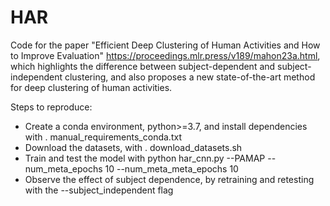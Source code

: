 # HAR

Code for the paper "Efficient Deep Clustering of Human Activities and How to Improve Evaluation" https://proceedings.mlr.press/v189/mahon23a.html, which highlights the difference between subject-dependent and subject-independent clustering, and also proposes a new state-of-the-art method for deep clustering of human activities.

Steps to reproduce:

- Create a conda environment, python>=3.7, and install dependencies with . manual_requirements_conda.txt
- Download the datasets, with . download_datasets.sh
- Train and test the model with python har_cnn.py --PAMAP --num_meta_epochs 10 --num_meta_meta_epochs 10
- Observe the effect of subject dependence, by retraining and retesting with the --subject_independent flag
